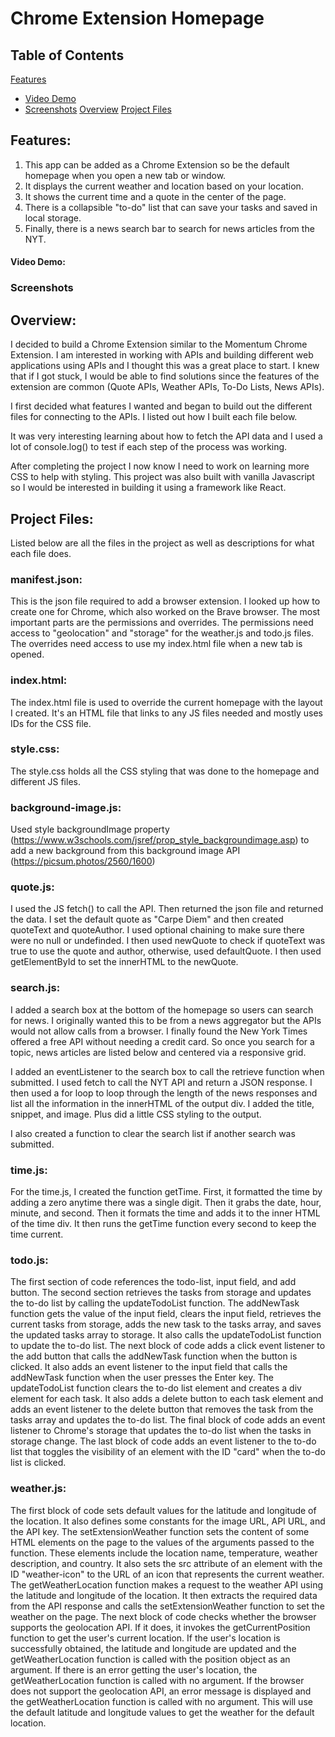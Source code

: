 # Chrome Extension Homepage

## Table of Contents

[Features](#features)
- [Video Demo](#video-demo)
- [Screenshots](#screenshots)
[Overview](#overview)
[Project Files](#project-files)

## Features:
1. This app can be added as a Chrome Extension so be the default homepage when you open a new tab or window.
2. It displays the current weather and location based on your location.
3. It shows the current time and a quote in the center of the page.
4. There is a collapsible "to-do" list that can save your tasks and saved in local storage.
5. Finally, there is a news search bar to search for news articles from the NYT.

#### Video Demo:  <URL HERE>

### Screenshots

## Overview:
I decided to build a Chrome Extension similar to the Momentum Chrome Extension. I am interested in working with APIs and building different web applications using APIs and I thought this was a great place to start. I knew that if I got stuck, I would be able to find solutions since the features of the extension are common (Quote APIs, Weather APIs, To-Do Lists, News APIs). 

I first decided what features I wanted and began to build out the different files for connecting to the APIs. I listed out how I built each file below. 

It was very interesting learning about how to fetch the API data and I used a lot of console.log() to test if each step of the process was working. 

After completing the project I now know I need to work on learning more CSS to help with styling. This project was also built with vanilla Javascript so I would be interested in building it using a framework like React.

## Project Files:

Listed below are all the files in the project as well as descriptions for what each file does.

### manifest.json:
This is the json file required to add a browser extension. I looked up how to create one for Chrome, which also worked on the Brave browser. The most important parts are the permissions and overrides. The permissions need access to "geolocation" and "storage" for the weather.js and todo.js files. The overrides need access to use my index.html file when a new tab is opened.

### index.html:
The index.html file is used to override the current homepage with the layout I created. It's an HTML file that links to any JS files needed and mostly uses IDs for the CSS file.

### style.css:
The style.css holds all the CSS styling that was done to the homepage and different JS files.

### background-image.js:
Used style backgroundImage property (https://www.w3schools.com/jsref/prop_style_backgroundimage.asp) to add a new background from this background image API (https://picsum.photos/2560/1600)

### quote.js:
I used the JS fetch() to call the API. Then returned the json file and returned the data. I set the default quote as "Carpe Diem" and then created quoteText and quoteAuthor. I used optional chaining to make sure there were no null or undefinded. I then used newQuote to check if quoteText was true to use the quote and author, otherwise, used defaultQuote. I then used getElementById to set the innerHTML to the newQuote.

### search.js:
I added a search box at the bottom of the homepage so users can search for news. I originally wanted this to be from a news aggregator but the APIs would not allow calls from a browser. I finally found the New York Times offered a free API without needing a credit card. So once you search for a topic, news articles are listed below and centered via a responsive grid.

I added an eventListener to the search box to call the retrieve function when submitted. I used fetch to call the NYT API and return a JSON response. I then used a for loop to loop through the length of the news responses and list all the information in the innerHTML of the output div. I added the title, snippet, and image. Plus did a little CSS styling to the output.

I also created a function to clear the search list if another search was submitted.

### time.js:
For the time.js, I created the function getTime. First, it formatted the time by adding a zero anytime there was a single digit. Then it grabs the date, hour, minute, and second. Then it formats the time and adds it to the inner HTML of the time div. It then runs the getTime function every second to keep the time current.

### todo.js:
The first section of code references the todo-list, input field, and add button. The second section retrieves the tasks from storage and updates the to-do list by calling the updateTodoList function. The addNewTask function gets the value of the input field, clears the input field, retrieves the current tasks from storage, adds the new task to the tasks array, and saves the updated tasks array to storage. It also calls the updateTodoList function to update the to-do list. The next block of code adds a click event listener to the add button that calls the addNewTask function when the button is clicked. It also adds an event listener to the input field that calls the addNewTask function when the user presses the Enter key. The updateTodoList function clears the to-do list element and creates a div element for each task. It also adds a delete button to each task element and adds an event listener to the delete button that removes the task from the tasks array and updates the to-do list. The final block of code adds an event listener to Chrome's storage that updates the to-do list when the tasks in storage change. The last block of code adds an event listener to the to-do list that toggles the visibility of an element with the ID "card" when the to-do list is clicked.

### weather.js:
The first block of code sets default values for the latitude and longitude of the location. It also defines some constants for the image URL, API URL, and the API key. The setExtensionWeather function sets the content of some HTML elements on the page to the values of the arguments passed to the function. These elements include the location name, temperature, weather description, and country. It also sets the src attribute of an element with the ID "weather-icon" to the URL of an icon that represents the current weather. The getWeatherLocation function makes a request to the weather API using the latitude and longitude of the location. It then extracts the required data from the API response and calls the setExtensionWeather function to set the weather on the page. The next block of code checks whether the browser supports the geolocation API. If it does, it invokes the getCurrentPosition function to get the user's current location. If the user's location is successfully obtained, the latitude and longitude are updated and the getWeatherLocation function is called with the position object as an argument. If there is an error getting the user's location, the getWeatherLocation function is called with no argument. If the browser does not support the geolocation API, an error message is displayed and the getWeatherLocation function is called with no argument. This will use the default latitude and longitude values to get the weather for the default location.
